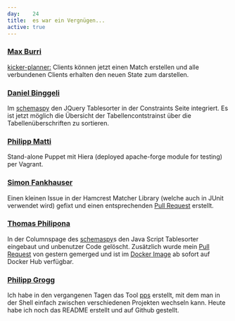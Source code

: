 ```yaml
---
day: 	24
title:	es war ein Vergnügen...
active: true
---
```


### [Max Burri](https://github.com/mburri)
[kicker-planner:](https://github.com/mburri/kicker-planner) Clients können jetzt einen Match erstellen und alle verbundenen Clients erhalten den neuen State zum darstellen.

### [Daniel Binggeli](https://github.com/drnoa)
Im [schemaspy](https://github.com/drnoa/schemaspy) den JQuery Tablesorter in der Constraints Seite integriert. Es ist jetzt möglich die Übersicht der Tabellencontstrainst über die Tabellenüberschriften zu sortieren.

### [Philipp Matti](https://github.com/phil-matti/vagrant)
Stand-alone Puppet mit Hiera (deployed apache-forge module for testing) per Vagrant.

### [Simon Fankhauser](https://github.com/plow)
Einen kleinen Issue in der Hamcrest Matcher Library (welche auch in JUnit verwendet wird) gefixt und einen entsprechenden [Pull Request](https://github.com/hamcrest/JavaHamcrest/pull/132) erstellt.

### [Thomas Philipona](https://github.com/phil-pona)
In der Columnspage des [schemaspy](https://github.com/drnoa/schemaspy)s den Java Script Tablesorter eingebaut und unbenutzer Code gelöscht. Zusätzlich wurde mein [Pull Request](https://github.com/openshift/sti-wildfly/pull/66) von gestern gemerged und ist im [Docker Image](https://hub.docker.com/r/openshift/wildfly-100-centos7/) ab sofort auf Docker Hub verfügbar.

### [Philipp Grogg](https://github.com/gro-gg)
Ich habe in den vergangenen Tagen das Tool [pps](https://github.com/gro-gg/pps) erstellt, mit dem man in der Shell einfach zwischen verschiedenen Projekten wechseln kann. Heute habe ich noch das README erstellt und auf Github gestellt.
